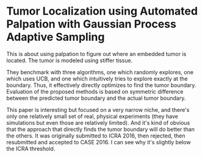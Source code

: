# Tumor Localization using Automated Palpation with Gaussian Process Adaptive Sampling

This is about using palpation to figure out where an embedded tumor is located.
The tumor is modeled using stiffer tissue.

They benchmark with three algorithms, one which randomly explores, one which
uses UCB, and one which intuitively tries to explore exactly at the boundary.
Thus, it effectively directly optimizes to find the tumor boundary. Evaluation
of the proposed methods is based on symmetric difference between the predicted
tumor boundary and the actual tumor boundary.

This paper is interesting but focused on a very narrow niche, and there's only
one relatively small set of real, physical experiments (they have simulations
but even those are relatively limited).  And it's kind of obvious that the
approach that directly finds the tumor boundary will do better than the others.
It was originally submitted to ICRA 2016, then rejected, then resubmitted and
accepted to CASE 2016. I can see why it's slightly below the ICRA threshold.
